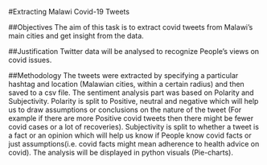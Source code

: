 #Extracting Malawi Covid-19 Tweets

##Objectives
The aim of this task is to extract covid tweets from Malawi’s main cities and get insight from the data.

##Justification
Twitter data will be analysed to recognize People’s views on covid issues. 

##Methodology
The tweets were extracted by specifying a particular hashtag and location (Malawian cities, within a certain radius) and then saved to a csv file. The sentiment analysis part was based on Polarity and Subjectivity. 
Polarity is split to Positive, neutral and negative which will help us to draw assumptions or conclusions on the nature of the tweet (For example if there are more Positive covid tweets then there might be fewer covid cases or a lot of recoveries). 
Subjectivity is split to whether a tweet is a fact or an opinion which will help us know if People know covid facts or just assumptions(i.e. covid facts might mean adherence to health advice on covid). The analysis will be displayed in python visuals (Pie-charts).
